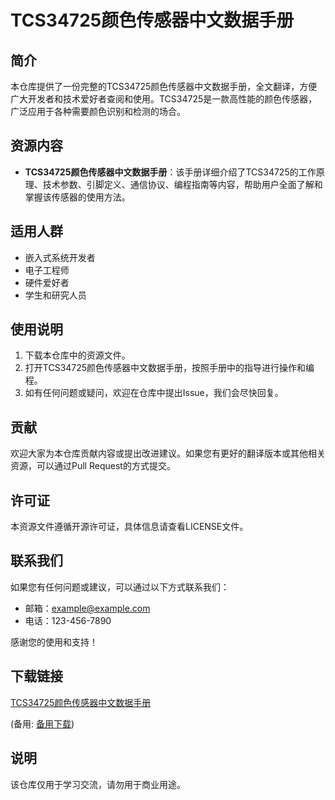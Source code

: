 # TCS34725颜色传感器中文数据手册

## 简介
本仓库提供了一份完整的TCS34725颜色传感器中文数据手册，全文翻译，方便广大开发者和技术爱好者查阅和使用。TCS34725是一款高性能的颜色传感器，广泛应用于各种需要颜色识别和检测的场合。

## 资源内容
- **TCS34725颜色传感器中文数据手册**：该手册详细介绍了TCS34725的工作原理、技术参数、引脚定义、通信协议、编程指南等内容，帮助用户全面了解和掌握该传感器的使用方法。

## 适用人群
- 嵌入式系统开发者
- 电子工程师
- 硬件爱好者
- 学生和研究人员

## 使用说明
1. 下载本仓库中的资源文件。
2. 打开TCS34725颜色传感器中文数据手册，按照手册中的指导进行操作和编程。
3. 如有任何问题或疑问，欢迎在仓库中提出Issue，我们会尽快回复。

## 贡献
欢迎大家为本仓库贡献内容或提出改进建议。如果您有更好的翻译版本或其他相关资源，可以通过Pull Request的方式提交。

## 许可证
本资源文件遵循开源许可证，具体信息请查看LICENSE文件。

## 联系我们
如果您有任何问题或建议，可以通过以下方式联系我们：
- 邮箱：example@example.com
- 电话：123-456-7890

感谢您的使用和支持！

## 下载链接
[TCS34725颜色传感器中文数据手册](https://pan.quark.cn/s/c8f52aa14f47) 

(备用: [备用下载](https://pan.baidu.com/s/1sciW9JwoeS35QcxInO8a_g?pwd=1234))

## 说明

该仓库仅用于学习交流，请勿用于商业用途。
